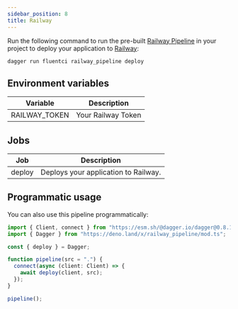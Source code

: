 ```yaml
---
sidebar_position: 8
title: Railway
---
```



Run the following command to run the pre-built [Railway Pipeline](https://github.com/fluent-ci-templates/railway-pipeline) in your project to deploy your application to [Railway](https://railway.app):

```bash
dagger run fluentci railway_pipeline deploy
```

## Environment variables

| Variable      | Description        |
| --------------| -------------------|
| RAILWAY_TOKEN | Your Railway Token |

## Jobs

| Job     | Description                      |
|---------|----------------------------------|
| deploy  | Deploys your application to Railway. |

## Programmatic usage

You can also use this pipeline programmatically:

```typescript
import { Client, connect } from "https://esm.sh/@dagger.io/dagger@0.8.1";
import { Dagger } from "https://deno.land/x/railway_pipeline/mod.ts";

const { deploy } = Dagger;

function pipeline(src = ".") {
  connect(async (client: Client) => {
    await deploy(client, src);
  });
}

pipeline();

```